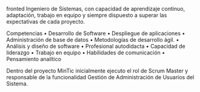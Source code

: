 fronted
Ingeniero de Sistemas, con capacidad de aprendizaje continuo, adaptación, trabajo en equipo y siempre dispuesto a superar las expectativas de cada proyecto.

Competencias
    • Desarrollo de Software
    • Despliegue de aplicaciones
    • Administración de base de datos
    • Metodologías de desarrollo ágil.
    • Análisis y diseño de software
    • Profesional autodidacta
    • Capacidad de liderazgo
    • Trabajo en equipo
    • Habilidades de comunicación 
    • Pensamiento analítico

Dentro del proyecto MinTic inicialmente ejecuto el rol de Scrum Master y responsable de la funcionalidad Gestión de Administración de Usuarios del Sistema.

